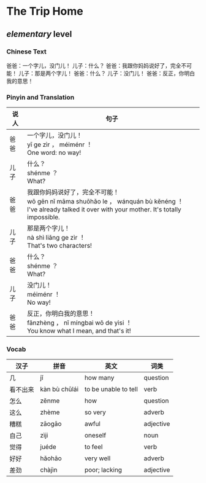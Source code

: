 # The Trip Home
## *elementary* level

### Chinese Text
爸爸：一个字儿，没门儿！
儿子：什么？
爸爸：我跟你妈妈说好了，完全不可能！
儿子：那是两个字儿！
爸爸：什么？
儿子：没门儿！
爸爸：反正，你明白我的意思！

### Pinyin and Translation
|说人|句子|
|----|----|
|爸爸|一个字儿，没门儿！<br />yī ge zìr ， méiménr ！<br />One word: no way!|
|儿子|什么？<br />shénme ？<br />What?|
|爸爸|我跟你妈妈说好了，完全不可能！<br />wǒ gēn nǐ māma shuōhǎo le ， wánquán bù kěnéng ！<br />I've already talked it over with your mother. It's totally impossible.|
|儿子|那是两个字儿！<br />nà shì liǎng ge zìr ！<br />That's two characters!|
|爸爸|什么？<br />shénme ？<br />What?|
|儿子|没门儿！<br />méiménr ！<br />No way!|
|爸爸|反正，你明白我的意思！<br />fǎnzhèng ， nǐ míngbai wǒ de yìsi ！<br />You know what I mean, and that's it!|
### Vocab
|汉子|拼音|英文|词类|
|----|----|----|----|
|几|jǐ|how many|question|
|看不出来|kàn bù chūlái|to be unable to tell|verb|
|怎么|zěnme|how|question|
|这么|zhème|so very|adverb|
|糟糕|zāogāo|awful|adjective|
|自己|zìji|oneself|noun|
|觉得|juéde|to feel|verb|
|好好|hǎohāo|very well|adverb|
|差劲|chàjìn|poor; lacking|adjective|